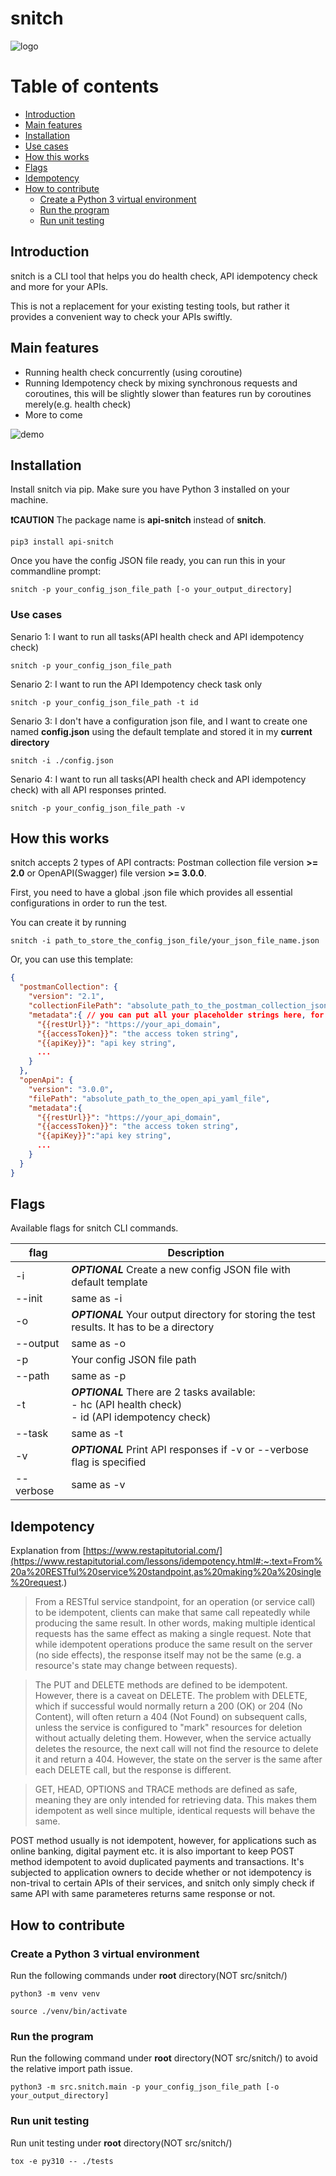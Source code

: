 # snitch

![logo](docs/logo.png)

# Table of contents

<!--ts-->
  * [Introduction](#introduction)
  * [Main features](#main-features)
  * [Installation](#installation)
  * [Use cases](#user-cases)
  * [How this works](#how-this-works)
  * [Flags](#flags)
  * [Idempotency](#idempotency)
  * [How to contribute](#how-to-contribute)
    * [Create a Python 3 virtual environment](#create-a-python-3-virtual-environment)
    * [Run the program](#run-the-program)
    * [Run unit testing](#run-unit-testing)
<!--te-->

## Introduction

snitch is a CLI tool that helps you do health check, API idempotency check and more for your APIs.

This is not a replacement for your existing testing tools, but rather it provides a convenient way to check your APIs swiftly.

## Main features

- Running health check concurrently (using coroutine)
- Running Idempotency check by mixing synchronous requests and coroutines, this will be slightly slower than features run by coroutines merely(e.g. health check)
- More to come

![demo](docs/demo.gif)

## Installation

Install snitch via pip. Make sure you have Python 3 installed on your machine.

**❗CAUTION** The package name is **api-snitch** instead of **snitch**.

```
pip3 install api-snitch
```

Once you have the config JSON file ready, you can run this in your commandline prompt:

```
snitch -p your_config_json_file_path [-o your_output_directory]
```

### Use cases

Senario 1: I want to run all tasks(API health check and API idempotency check)

```concole
snitch -p your_config_json_file_path
```

Senario 2: I want to run the API Idempotency check task only

```concole
snitch -p your_config_json_file_path -t id
```

Senario 3: I don't have a configuration json file, and I want to create one named **config.json** using the default template and stored it in my **current directory**

```concole
snitch -i ./config.json
```

Senario 4: I want to run all tasks(API health check and API idempotency check) with all API responses printed.

```concole
snitch -p your_config_json_file_path -v
```

## How this works

snitch accepts 2 types of API contracts: Postman collection file version **>= 2.0** or OpenAPI(Swagger) file version **>= 3.0.0**.

First, you need to have a global .json file which provides all essential configurations in order to run the test. 

You can create it by running

```console
snitch -i path_to_store_the_config_json_file/your_json_file_name.json
```

Or, you can use this template:
```json
{
  "postmanCollection": {
    "version": "2.1", 
    "collectionFilePath": "absolute_path_to_the_postman_collection_json_file",
    "metadata":{ // you can put all your placeholder strings here, for instance, the placeholder string for the host of the REST endpoints
      "{{restUrl}}": "https://your_api_domain",
      "{{accessToken}}": "the access token string",
      "{{apiKey}}": "api key string",
      ...
    }
  },
  "openApi": {
    "version": "3.0.0", 
    "filePath": "absolute_path_to_the_open_api_yaml_file",
    "metadata":{
      "{{restUrl}}": "https://your_api_domain",
      "{{accessToken}}": "the access token string",
      "{{apiKey}}":"api key string",
      ...
    }
  }
}
```

## Flags

Available flags for snitch CLI commands.

| flag      | Description |
| ----------- | ----------- |
| -i      | ***OPTIONAL*** Create a new config JSON file with default template |
| --init   | same as -i        |
| -o      | ***OPTIONAL*** Your output directory for storing the test results. It has to be a directory |
| --output   | same as -o        |
| -p      | Your config JSON file path |
| --path   | same as -p        |
| -t      | ***OPTIONAL*** There are 2 tasks available:<br /> - hc (API health check)<br /> - id (API idempotency check) |
| --task   | same as -t        |
| -v      | ***OPTIONAL*** Print API responses if -v or --verbose flag is specified |
| --verbose   | same as -v        |

## Idempotency

Explanation from [https://www.restapitutorial.com/](https://www.restapitutorial.com/lessons/idempotency.html#:~:text=From%20a%20RESTful%20service%20standpoint,as%20making%20a%20single%20request.)

> From a RESTful service standpoint, for an operation (or service call) to be idempotent, clients can make that same call repeatedly while producing the same result. In other words, making multiple identical requests has the same effect as making a single request. Note that while idempotent operations produce the same result on the server (no side effects), the response itself may not be the same (e.g. a resource's state may change between requests).

> The PUT and DELETE methods are defined to be idempotent. However, there is a caveat on DELETE. The problem with DELETE, which if successful would normally return a 200 (OK) or 204 (No Content), will often return a 404 (Not Found) on subsequent calls, unless the service is configured to "mark" resources for deletion without actually deleting them. However, when the service actually deletes the resource, the next call will not find the resource to delete it and return a 404. However, the state on the server is the same after each DELETE call, but the response is different.

> GET, HEAD, OPTIONS and TRACE methods are defined as safe, meaning they are only intended for retrieving data. This makes them idempotent as well since multiple, identical requests will behave the same.

POST method usually is not idempotent, however, for applications such as online banking, digital payment etc. it is also important to keep POST method idempotent to avoid duplicated payments and transactions. It's subjected to application owners to decide whether or not idempotency is non-trival to certain APIs of their services, and snitch only simply check if same API with same parameteres returns same response or not.

## How to contribute

### Create a Python 3 virtual environment

Run the following commands under **root** directory(NOT src/snitch/)

```console
python3 -m venv venv

source ./venv/bin/activate
```

### Run the program

Run the following command under **root** directory(NOT src/snitch/) to avoid the relative import path issue.

```console 
python3 -m src.snitch.main -p your_config_json_file_path [-o your_output_directory]

```

### Run unit testing

Run unit testing under **root** directory(NOT src/snitch/)
```console
tox -e py310 -- ./tests
```